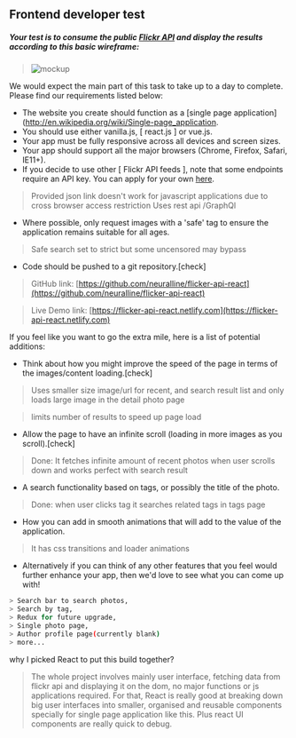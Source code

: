 ## Frontend developer test

##### Your test is to consume the public [Flickr API](https://api.flickr.com/services/feeds/photos_public.gne?format=json) and display the results according to this basic wireframe:

> ![mockup](https://raw.githubusercontent.com/WillMayger/tmgdevrequirements/master/flickr-wireframe.jpg)

We would expect the main part of this task to take up to a day to complete. Please find our requirements listed below:

- The website you create should function as a [single page application](http://en.wikipedia.org/wiki/Single-page_application.
- You should use either vanilla.js, [ react.js ] or vue.js.
- Your app must be fully responsive across all devices and screen sizes.
- Your app should support all the major browsers (Chrome, Firefox, Safari, IE11+).
- If you decide to use other [ Flickr API feeds ], note that some endpoints require an API key. You can apply for your own [here](https://www.flickr.com/services/api/keys).

> Provided json link doesn't work for javascript applications due to cross browser access restriction
> Uses rest api /GraphQl

- Where possible, only request images with a 'safe' tag to ensure the application remains suitable for all ages.

> Safe search set to strict but some uncensored may bypass

- Code should be pushed to a git repository.[check]

> GitHub link: [https://github.com/neuralline/flicker-api-react](https://github.com/neuralline/flicker-api-react)

> Live Demo link: [https://flicker-api-react.netlify.com](https://flicker-api-react.netlify.com)

If you feel like you want to go the extra mile, here is a list of potential additions:

- Think about how you might improve the speed of the page in terms of the images/content loading.[check]

> Uses smaller size image/url for recent, and search result list and only loads large image in the detail photo page

> limits number of results to speed up page load

- Allow the page to have an infinite scroll (loading in more images as you scroll).[check]

> Done: It fetches infinite amount of recent photos when user scrolls down and works perfect with search result

- A search functionality based on tags, or possibly the title of the photo.

> Done: when user clicks tag it searches related tags in tags page

- How you can add in smooth animations that will add to the value of the application.

> It has css transitions and loader animations

- Alternatively if you can think of any other features that you feel would further enhance your app, then we'd love to see what you can come up with!

```sh
> Search bar to search photos,
> Search by tag,
> Redux for future upgrade,
> Single photo page,
> Author profile page(currently blank)
> more...
```

why I picked React to put this build together?

> The whole project involves mainly user interface, fetching data from flickr api and displaying it on the dom, no major functions or js applications required. For that, React is really good at breaking down big user interfaces into smaller, organised and reusable components specially for single page application like this. Plus react UI components are really quick to debug.
